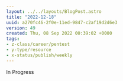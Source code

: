```yaml
---
layout: ../../layouts/BlogPost.astro
title: "2022-12-18"
uuid: a270fc46-2f0e-11ed-9847-c2af19d2d6e3
version: 49
created: Thu, 08 Sep 2022 00:39:02 +0000
tags:
- z-class/career/pentest
- y-type/resource
- x-status/publish/weekly
---
```

In Progress
